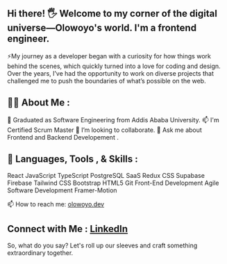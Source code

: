 ## Hi there! 🖐️ Welcome to my corner of the digital universe—Olowoyo's world. I'm a frontend engineer.
⚡My journey as a developer began with a curiosity for how things work behind the scenes, which quickly turned into a love for coding and design. 
Over the years, I’ve had the opportunity to work on diverse projects that challenged me to push the boundaries of what’s possible on the web.

## :raising_hand_man: **About Me** :
🌱 Graduated as Software Engineering from Addis Ababa University.
📫 I'm Certified Scrum Master
👯 I’m looking to collaborate.
💬 Ask me about Frontend and Backend Developement .

## :wrench: **Languages, Tools , & Skills** :
React
JavaScript
TypeScript
PostgreSQL
SaaS
Redux
CSS
Supabase
Firebase
Tailwind CSS
Bootstrap
HTML5
Git
Front-End Development
Agile Software Development
Framer-Motion

📫 How to reach me: <a href='olowoyo.dev'>olowoyo.dev</a>

## **Connect with Me** : <a href='https://www.linkedin.com/in/blessing-olowoyo-79815b247/'>LinkedIn</a>

So, what do you say? Let's roll up our sleeves and craft something extraordinary together.

<!--
**Olowoyo/olowoyo** is a ✨ _special_ ✨ repository because its `README.md` (this file) appears on your GitHub profile.

Here are some ideas to get you started:

- 🔭 I’m currently working on ...
- 🌱 I’m currently learning ...
- 👯 I’m looking to collaborate on ...
- 🤔 I’m looking for help with ...
- 💬 Ask me about ...
- 📫 How to reach me: ...
- 😄 Pronouns: ...
- ⚡ Fun fact: ...
-->
